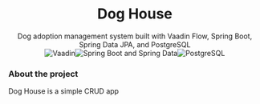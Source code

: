 <p align="center">
  <h1 align="center">Dog House</h1>
  <p align="center">
    Dog adoption management system built with Vaadin Flow, Spring Boot, Spring Data JPA, and PostgreSQL <br>
    <img src="https://img.icons8.com/windows/30/3498db/vaadin.png" title="Vaadin"><img src="https://img.icons8.com/color/30/000000/spring-logo.png" alt="Spring Boot and Spring Data"><img src="https://img.icons8.com/color/30/000000/postgresql.png" alt="PostgreSQL">
  </p>
</p>

### About the project

Dog House is a simple CRUD app
